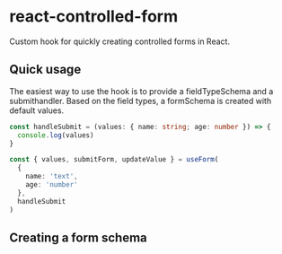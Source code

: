 # react-controlled-form

Custom hook for quickly creating controlled forms in React.

## Quick usage

The easiest way to use the hook is to provide a fieldTypeSchema and a submithandler. Based on the field types, a formSchema is created with default values.

```typescript
const handleSubmit = (values: { name: string; age: number }) => {
  console.log(values)
}

const { values, submitForm, updateValue } = useForm(
  {
    name: 'text',
    age: 'number'
  },
  handleSubmit
)
```

## Creating a form schema
